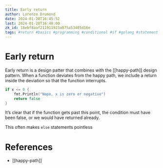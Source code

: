 ```yaml
---
title: Early return
author: Lorenzo Drumond
date: 2024-01-28T16:45:52
last: 2024-01-28T16:48:00
zk_id: 18ebf8aaf211911923a875a53405d16e
tags: #return #basics #programming #conditional #if #golang #statement
---
```



# Early return
Early return is a design patter that combines with the [[happy-path]] design pattern. When a function deviates from the happy path, we include a return inside the deviation so that the function interrupts.

```go
if x <= 0 {
    fmt.Println("Nope, x is zero or negative")
    return false
}
```

It’s clear that if the function gets past this point, the condition must have been false, or we would have returned already.


This often makes `else` statements pointless

# References
- [[happy-path]]
